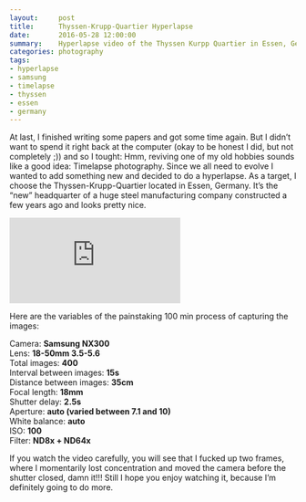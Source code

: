 ```yaml
---
layout:     post
title:      Thyssen-Krupp-Quartier Hyperlapse
date:       2016-05-28 12:00:00
summary:    Hyperlapse video of the Thyssen Kurpp Quartier in Essen, Germany.
categories: photography
tags:
- hyperlapse
- samsung
- timelapse
- thyssen
- essen
- germany
---
```


At last, I finished writing some papers and got some time again. But I didn’t want to spend it right back at the computer (okay to be honest I did, but not completely ;)) and so I tought: Hmm, reviving one of my old hobbies sounds like a good idea: Timelapse photography. Since we all need to evolve I wanted to add something new and decided to do a hyperlapse. As a target, I choose the Thyssen-Krupp-Quartier located in Essen, Germany. It’s the “new” headquarter of a huge steel manufacturing company constructed a few years ago and looks pretty nice.

<iframe class="youtube-embed" src="https://www.youtube.com/embed/3Wj-E-zSPEs" frameborder="0" allowfullscreen></iframe>

Here are the variables of the painstaking 100 min process of capturing the images:

Camera: **Samsung NX300**  
Lens: **18-50mm 3.5-5.6**  
Total images: **400**  
Interval between images: **15s**  
Distance between images: **35cm**  
Focal length: **18mm**  
Shutter delay: **2.5s**  
Aperture: **auto (varied between 7.1 and 10)**  
White balance: **auto**  
ISO: **100**  
Filter: **ND8x + ND64x**

If you watch the video carefully, you will see that I fucked up two frames, where I momentarily lost concentration and moved the camera before the shutter closed, damn it!!!
Still I hope you enjoy watching it, because I’m definitely going to do more.
